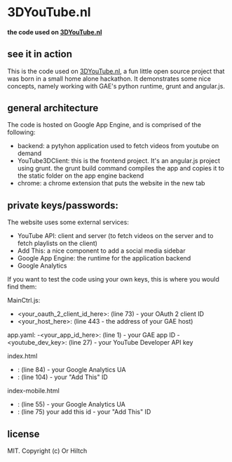 # 3DYouTube.nl

#### the code used on [3DYouTube.nl](http://www.3dyoutube.nl/)

## see it in action
This is the code used on [3DYouTube.nl](http://www.3dyoutube.nl/), a fun little open source project that was born in a small home alone hackathon. It demonstrates some nice concepts, namely working with GAE's python runtime, grunt and angular.js.

## general architecture

The code is hosted on Google App Engine, and is comprised of the following:
- backend: a pytyhon application used to fetch videos from youtube on demand
- YouTube3DClient: this is the frontend project. It's an angular.js project using grunt. the grunt build command compiles the app and copies it to the static folder on the app engine backend
- chrome: a chrome extension that puts the website in the new tab


## private keys/passwords:

The website uses some external services: 
- YouTube API: client and server (to fetch videos on the server and to fetch playlists on the client)
- Add This: a nice component to add a social media sidebar
- Google App Engine: the runtime for the application backend
- Google Analytics

If you want to test the code using your own keys, this is where you would find them:

MainCtrl.js:
 - <your_oauth_2_client_id_here>: (line 73) - your OAuth 2 client ID 
 - <your_host_here>: (line 443 - the address of your GAE host)

app.yaml:
-<your_app_id_here>: (line 1) - your GAE app ID
-<youtube_dev_key>: (line 27) - your YouTube Developer API key

index.html
- <your-UA>: (line 84) - your Google Analytics UA
- <your add this id>: (line 104) - your "Add This" ID

index-mobile.html
- <your-UA>: (line 55) - your Google Analytics UA
- <your add this id>: (line 75) your add this id - your "Add This" ID

## license

MIT. Copyright (c) Or Hiltch
